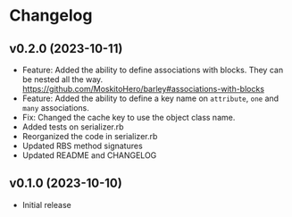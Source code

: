 # Changelog

## v0.2.0 (2023-10-11)
- Feature: Added the ability to define associations with blocks. They can be nested all the way. https://github.com/MoskitoHero/barley#associations-with-blocks
- Feature: Added the ability to define a key name on `attribute`, `one` and `many` associations.
- Fix: Changed the cache key to use the object class name.
- Added tests on serializer.rb
- Reorganized the code in serializer.rb
- Updated RBS method signatures
- Updated README and CHANGELOG

## v0.1.0 (2023-10-10)
- Initial release
